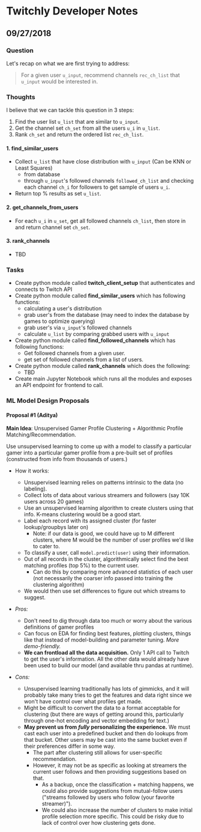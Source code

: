 # Twitchly Developer Notes

## 09/27/2018
### Question
Let's recap on what we are first trying to address:
> For a given user `u_input`, recommend channels `rec_ch_list` that `u_input` would be interested in.
### Thoughts
I believe that we can tackle this question in 3 steps:
1. Find the user list `u_list` that are similar to `u_input`.
2. Get the channel set `ch_set` from all the users `u_i` in `u_list`.
3. Rank `ch_set` and return the ordered list  `rec_ch_list`.

#### 1. find_similar_users
- Collect `u_list` that have close distribution with `u_input` (Can be KNN or Least Squares)
  - from database 
  - through `u_input`'s followed channels `followed_ch_list` and checking each channel `ch_i` for followers
  to get sample of users `u_i`.
- Return top % results as set `u_list`.

#### 2. get_channels_from_users
- For each `u_i` in `u_set`, get all followed channels `ch_list`, then store in and return channel set `ch_set`.

#### 3. rank_channels
- TBD

### Tasks
- Create python module called **twitch_client_setup** that authenticates and connects to Twitch API
- Create python module called **find_similar_users** which has following functions:
  - calculating a user's distribution
  - grab user's from the database (may need to index the database by games to optimize querying)
  - grab user's via `u_input`'s followed channels
  - calculate `u_list` by comparing grabbed users with `u_input`
- Create python module called **find_followed_channels** which has following functions:
  - Get followed channels from a given user.
  - get set of followed channels from a list of users.
- Create python module called **rank_channels** which does the following:
  - TBD
- Create main Jupyter Notebook which runs all the modules and exposes an API endpoint for frontend to call.

### ML Model Design Proposals
#### Proposal #1 (Aditya)

**Main Idea**: Unsupervised Gamer Profile Clustering + Algorithmic Profile Matching/Recommendation. 

Use unsupervised learning to come up with a model to classify a particular gamer into a particular gamer profile from a pre-built set of profiles (constructed from info from thousands of users.)
  - How it works:
    - Unsupervised learning relies on patterns intrinsic to the data (no labeling). 
    - Collect lots of data about various streamers and followers (say 10K users across 20 games)
    - Use an unsupervised learning algorithm to create clusters using that info. K-means clustering would be a good start. 
    - Label each record with its assigned cluster (for faster lookup/groupbys later on)
      - Note: if our data is good, we could have up to M different clusters, where M would be the number of user profiles we'd like to cater to.
    - To classify a user, call `model.predict(user)` using their information.
    - Out of all records in the cluster, algorithmically select find the best matching profiles (top 5%) to the current user.
      - Can do this by comparing more advanced statistics of each user (not necessarily the coarser info passed into training the clustering algorithm) 
    - We would then use set differences to figure out which streams to suggest.

  - *Pros:*
    - Don't need to dig through data too much or worry about the various definitions of gamer profiles
    - Can focus on EDA for finding best features, plotting clusters, things like that instead of model-building and parameter tuning. *More demo-friendly.*
    - **We can frontload all the data acquisition.** Only 1 API call to Twitch to get the user's information. All the other data would already have been used to build our model (and available thru pandas at runtime). 
  - *Cons:*
    - Unsupervised learning traditionally has lots of gimmicks, and it will probably take many tries to get the features and data right since we won't have control over what profiles get made. 
    - Might be difficult to convert the data to a format acceptable for clustering (but there are ways of getting around this, particularly through one-hot encoding and vector embedding for text.)
    - **May prevent us from *fully* personalizing the experience.** We must cast each user into a predefined bucket and then do lookups from that bucket. Other users may be cast into the same bucket even if their preferences differ in some way.
      - The part after clustering still allows for user-specific recommendation.
      - However, it may not be as specific as looking at streamers the current user follows and then providing suggestions based on that.
        - As a backup, once the classification + matching happens, we could also provide suggestions from mutual-follow users ("streams followed by users who follow (your favorite streamer)").
        - We could also increase the number of clusters to make initial profile selection more specific. This could be risky due to lack of control over how clustering gets done.

